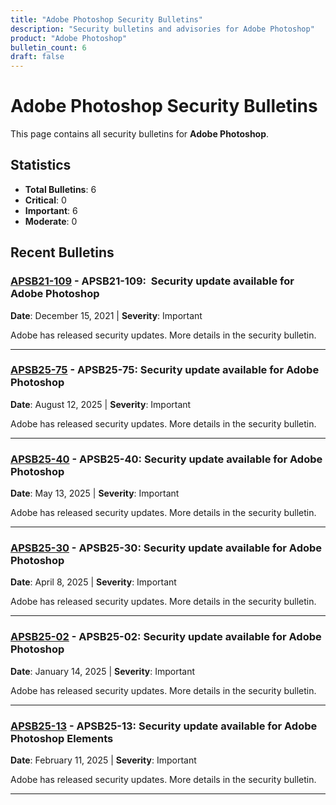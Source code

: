 ```yaml
---
title: "Adobe Photoshop Security Bulletins"
description: "Security bulletins and advisories for Adobe Photoshop"
product: "Adobe Photoshop"
bulletin_count: 6
draft: false
---
```


# Adobe Photoshop Security Bulletins

This page contains all security bulletins for **Adobe Photoshop**.

## Statistics

- **Total Bulletins**: 6
- **Critical**: 0
- **Important**: 6
- **Moderate**: 0

## Recent Bulletins

### [APSB21-109](https://helpx.adobe.com/security/products/photoshop/apsb21-109.html) - APSB21-109: </b> Security update available for Adobe Photoshop</a><br />

**Date**: December 15, 2021 | **Severity**: Important

Adobe has released security updates. More details in the security bulletin.

---

### [APSB25-75](https://helpx.adobe.com/security/products/photoshop/apsb25-75.html) - APSB25-75: Security update available for Adobe Photoshop

**Date**: August 12, 2025 | **Severity**: Important

Adobe has released security updates. More details in the security bulletin.

---

### [APSB25-40](https://helpx.adobe.com/security/products/photoshop/apsb25-40.html) - APSB25-40: Security update available for Adobe Photoshop

**Date**: May 13, 2025 | **Severity**: Important

Adobe has released security updates. More details in the security bulletin.

---

### [APSB25-30](https://helpx.adobe.com/security/products/photoshop/apsb25-30.html) - APSB25-30: Security update available for Adobe Photoshop

**Date**: April 8, 2025 | **Severity**: Important

Adobe has released security updates. More details in the security bulletin.

---

### [APSB25-02](https://helpx.adobe.com/security/products/photoshop/apsb25-02.html) - APSB25-02: Security update available for Adobe Photoshop

**Date**: January 14, 2025 | **Severity**: Important

Adobe has released security updates. More details in the security bulletin.

---

### [APSB25-13](https://helpx.adobe.com/security/products/photoshop/apsb25-13.html) - APSB25-13: Security update available for Adobe Photoshop Elements

**Date**: February 11, 2025 | **Severity**: Important

Adobe has released security updates. More details in the security bulletin.

---

